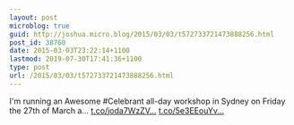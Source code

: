 ```yaml
---
layout: post
microblog: true
guid: http://joshua.micro.blog/2015/03/03/t572733721473888256.html
post_id: 38760
date: 2015-03-03T23:22:14+1100
lastmod: 2019-07-30T17:41:36+1100
type: post
url: /2015/03/03/t572733721473888256.html
---
```

I'm running an Awesome #Celebrant all-day workshop in Sydney on Friday the 27th of March a… [t.co/joda7WzZV...](http://t.co/joda7WzZVQ) [t.co/5e3EEouYv...](http://t.co/5e3EEouYvg)
